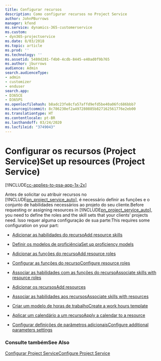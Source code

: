 ```yaml
---
title: Configurar recursos
description: Como configurar recursos no Project Service
author: JohnPBurrows
manager: kfend
ms.service: dynamics-365-customerservice
ms.custom:
- dyn365-projectservice
ms.date: 8/03/2018
ms.topic: article
ms.prod: ''
ms.technology: ''
ms.assetid: 5480d281-f4b0-4cdb-8445-e40ad0f9b765
ms.author: jburrows
audience: Admin
search.audienceType:
- admin
- customizer
- enduser
search.app:
- D365CE
- D365PS
ms.openlocfilehash: b8adc23fe8cfa57affd9efd5be40a06fc686bbb7
ms.sourcegitcommit: 8c786230ef2a497280885b827162561776e2eb00
ms.translationtype: HT
ms.contentlocale: pt-BR
ms.lasthandoff: 03/24/2020
ms.locfileid: "3749043"
---
```

# <a name="set-up-resources-project-service"></a><span data-ttu-id="0b133-103">Configurar os recursos (Project Service)</span><span class="sxs-lookup"><span data-stu-id="0b133-103">Set up resources (Project Service)</span></span>

[!INCLUDE[cc-applies-to-psa-app-1x-2x](../includes/cc-applies-to-psa-app-1x-2x.md)]

<span data-ttu-id="0b133-104">Antes de solicitar ou atribuir recursos no [!INCLUDE[pn_project_service_auto](../includes/pn-project-service-auto.md)], é necessário definir as funções e o conjunto de habilidades necessários ao projeto do seu cliente.</span><span class="sxs-lookup"><span data-stu-id="0b133-104">Before requesting or assigning resources in [!INCLUDE[pn_project_service_auto](../includes/pn-project-service-auto.md)], you need to define the roles and the skill sets that your clients’ projects need.</span></span> <span data-ttu-id="0b133-105">Isso requer alguma configuração de sua parte:</span><span class="sxs-lookup"><span data-stu-id="0b133-105">This requires some configuration on your part:</span></span>  
  
-   [<span data-ttu-id="0b133-106">Adicionar as habilidades do recurso</span><span class="sxs-lookup"><span data-stu-id="0b133-106">Add resource skills</span></span>](../project-service/add-resource-skills.md)  
  
-   [<span data-ttu-id="0b133-107">Definir os modelos de proficiência</span><span class="sxs-lookup"><span data-stu-id="0b133-107">Set up proficiency models</span></span>](../project-service/set-up-proficiency-models.md)  
  
-   [<span data-ttu-id="0b133-108">Adicionar as funções do recurso</span><span class="sxs-lookup"><span data-stu-id="0b133-108">Add resource roles</span></span>](../project-service/add-resource-roles.md)  
  
-   [<span data-ttu-id="0b133-109">Configurar as funções do recurso</span><span class="sxs-lookup"><span data-stu-id="0b133-109">Configure resource roles</span></span>](../project-service/configure-resource-roles.md)  
  
-   [<span data-ttu-id="0b133-110">Associar as habilidades com as funções do recurso</span><span class="sxs-lookup"><span data-stu-id="0b133-110">Associate skills with resource roles</span></span>](../project-service/associate-skills-with-resource-roles.md)  
  
-   [<span data-ttu-id="0b133-111">Adicionar os recursos</span><span class="sxs-lookup"><span data-stu-id="0b133-111">Add resources</span></span>](../project-service/add-resources.md)  
  
-   [<span data-ttu-id="0b133-112">Associar as habilidades aos recursos</span><span class="sxs-lookup"><span data-stu-id="0b133-112">Associate skills with resources</span></span>](../project-service/associate-skills-with-resources.md)  
  
-   [<span data-ttu-id="0b133-113">Criar um modelo de horas de trabalho</span><span class="sxs-lookup"><span data-stu-id="0b133-113">Create a work hours template</span></span>](../project-service/create-work-hours-template.md)  
  
-   [<span data-ttu-id="0b133-114">Aplicar um calendário a um recurso</span><span class="sxs-lookup"><span data-stu-id="0b133-114">Apply a calendar to a resource</span></span>](../project-service/apply-calendar-resource.md)  
  
-   [<span data-ttu-id="0b133-115">Configurar definições de parâmetros adicionais</span><span class="sxs-lookup"><span data-stu-id="0b133-115">Configure additional parameters settings</span></span>](../project-service/configure-additional-parameters-settings.md)  
  
### <a name="see-also"></a><span data-ttu-id="0b133-116">Consulte também</span><span class="sxs-lookup"><span data-stu-id="0b133-116">See Also</span></span>  
 [<span data-ttu-id="0b133-117">Configurar Project Service</span><span class="sxs-lookup"><span data-stu-id="0b133-117">Configure Project Service</span></span>](../project-service/configure.md)

